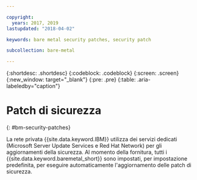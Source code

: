```yaml
---

copyright:
  years: 2017, 2019
lastupdated: "2018-04-02"

keywords: bare metal security patches, security patch

subcollection: bare-metal

---
```

{:shortdesc: .shortdesc}
{:codeblock: .codeblock}
{:screen: .screen}
{:new_window: target="_blank"}
{:pre: .pre}
{:table: .aria-labeledby="caption"}

# Patch di sicurezza
{: #bm-security-patches}

La rete privata {{site.data.keyword.IBM}} utilizza dei servizi dedicati (Microsoft Server Update Services e Red Hat Network) per gli aggiornamenti della sicurezza. Al momento della fornitura, tutti i {{site.data.keyword.baremetal_short}} sono impostati, per impostazione predefinita, per eseguire automaticamente l'aggiornamento delle patch di sicurezza. 
